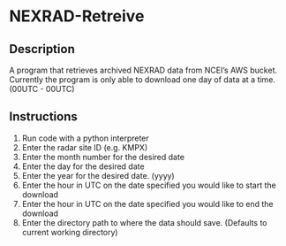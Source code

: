 # NEXRAD-Retreive
## Description
A program that retrieves archived NEXRAD data from NCEI’s AWS bucket.  Currently the program is only able to download one day of data at a time. (00UTC - 00UTC)

## Instructions
1. Run code with a python interpreter
2. Enter the radar site ID (e.g. KMPX)
3. Enter the month number for the desired date
4. Enter the day for the desired date
5. Enter the year for the desired date. (yyyy)
6. Enter the hour in UTC on the date specified you would like to start the download
7. Enter the hour in UTC on the date specified you would like to end the download
8. Enter the directory path to where the data should save. (Defaults to current working directory)
